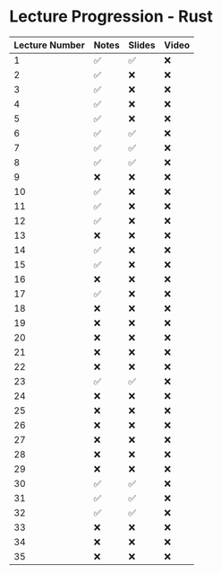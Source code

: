 # Lecture Progression - Rust

|Lecture Number| Notes | Slides | Video |
|---|---|---|---|
|  1| ✅ | ✅ | ❌ | 
|  2| ✅ | ❌ | ❌ | 
|  3| ✅ | ❌ | ❌ |
|  4| ✅ | ❌ | ❌ |
|  5| ✅ | ❌ | ❌ |
|  6| ✅ | ✅ | ❌ |
|  7| ✅ | ✅ | ❌ |
|  8| ✅ | ✅ | ❌ |
|  9| ❌ | ❌ | ❌ |
| 10| ✅ | ❌ | ❌ |
| 11| ✅ | ❌ | ❌ |
| 12| ✅ | ❌ | ❌ |
| 13| ❌ | ❌ | ❌ |
| 14| ✅ | ❌ | ❌ |
| 15| ✅ | ❌ | ❌ |
| 16| ❌ | ❌ | ❌ |
| 17| ✅ | ❌ | ❌ |
| 18| ❌ | ❌ | ❌ |
| 19| ❌ | ❌ | ❌ |
| 20| ❌ | ❌ | ❌ |
| 21| ❌ | ❌ | ❌ |
| 22| ❌ | ❌ | ❌ |
| 23| ✅ | ✅ | ❌ |
| 24| ❌ | ❌ | ❌ |
| 25| ❌ | ❌ | ❌ |
| 26| ❌ | ❌ | ❌ |
| 27| ❌ | ❌ | ❌ |
| 28| ❌ | ❌ | ❌ |
| 29| ❌ | ❌ | ❌ |
| 30| ✅ | ✅ | ❌ |
| 31| ✅ | ✅ | ❌ |
| 32| ✅ | ✅ | ❌ |
| 33| ❌ | ❌ | ❌ |
| 34| ❌ | ❌ | ❌ |
| 35| ❌ | ❌ | ❌ |
